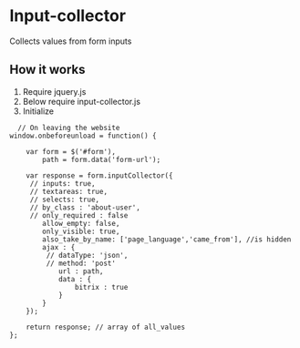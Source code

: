 # Input-collector
Collects values from form inputs
## How it works
1. Require jquery.js
2. Below require input-collector.js
3. Initialize
```
  // On leaving the website
window.onbeforeunload = function() {

    var form = $('#form'),
        path = form.data('form-url');

    var response = form.inputCollector({
     // inputs: true,
     // textareas: true,
     // selects: true,
     // by_class : 'about-user',
     // only_required : false
        allow_empty: false,
        only_visible: true,
        also_take_by_name: ['page_language','came_from'], //is hidden
        ajax : {
         // dataType: 'json',
         // method: 'post'
            url : path,
            data : {
                bitrix : true
            }
        }
    });
    
    return response; // array of all_values
};
```

